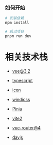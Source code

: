 ### 如何开始

```bash
# 安装依赖
npm install

# 启动项目
pnpm run dev
```

# 相关技术栈

- [vue@3.2](https://v3.cn.vuejs.org/guide/introduction.html)

- [typescript](https://www.tslang.cn/docs/home.html)

- [icon](https://icon-sets.iconify.design/)

- [windicss](https://windicss.org/guide/)

- [Pinia](https://pinia.vuejs.org/introduction.html)

- [vite2](https://vitejs.cn/guide/)

- [vue-router@4](https://next.router.vuejs.org/)

- [dayjs](https://dayjs.gitee.io/zh-CN/)
